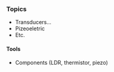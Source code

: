 ### Topics

- Transducers...
- Pizeoeletric
- Etc.

#### Tools

- Components (LDR, thermistor, piezo)
